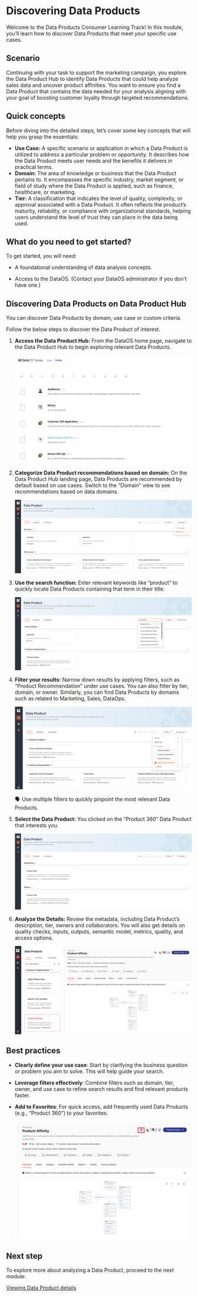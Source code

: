 # Discovering Data Products

Welcome to the Data Products Consumer Learning Track! In this module, you’ll learn how to discover Data Products that meet your specific use cases. 

## Scenario

Continuing with your task to support the marketing campaign, you explore the Data Product Hub to identify Data Products that could help analyze sales data and uncover product affinities. You want to ensure you find a Data Product that contains the data needed for your analysis aligning with your goal of boosting customer loyalty through targeted recommendations.

## Quick concepts

Before diving into the detailed steps, let’s cover some key concepts that will help you grasp the essentials:

- **Use Case:** A specific scenario or application in which a Data Product is utilized to address a particular problem or opportunity. It describes how the Data Product meets user needs and the benefits it delivers in practical terms.
- **Domain:** The area of knowledge or business that the Data Product pertains to. It encompasses the specific industry, market segment, or field of study where the Data Product is applied, such as finance, healthcare, or marketing.
- **Tier:** A classification that indicates the level of quality, complexity, or approval associated with a Data Product. It often reflects the product’s maturity, reliability, or compliance with organizational standards, helping users understand the level of trust they can place in the data being used.

## What do you need to get started?

To get started, you will need:

- A foundational understanding of data analysis concepts.

- Access to the DataOS. (Contact your DataOS administrator if you don’t have one.)

## Discovering Data Products on Data Product Hub

You can discover Data Products by domain, use case or custom criteria.

Follow the below steps to discover the Data Product of interest.

1. **Access the Data Product Hub:** From the DataOS home page, navigate to the Data Product Hub to begin exploring relevant Data Products.
    
    ![disc_dataos.png](/learn/dp_consumer_learn_track/discover_dp/disc_dataos.png)
    
2. **Categorize Data Product recommendations based on domain:** On the Data Product Hub landing page, Data Products are recommended by default based on use cases. Switch to the “Domain” view to see recommendations based on data domains.
    
    ![disc_home.png](/learn/dp_consumer_learn_track/discover_dp/disc_home.png)
    
3. **Use the search function:** Enter relevant keywords like “product” to quickly locate Data Products containing that term in their title.
    
    ![disc_search.png](/learn/dp_consumer_learn_track/discover_dp/disc_search.png)
    
4. **Filter your results:** Narrow down results by applying filters, such as “Product Recommendation” under use cases. You can also filter by tier, domain, or owner. Similarly, you can find Data Products by domains such as related to Marketing, Sales, DataOps.
    
    ![disc_filter.png](/learn/dp_consumer_learn_track/discover_dp/disc_filter.png)
    
    <aside class="callout">
    🗣 Use multiple filters to quickly pinpoint the most relevant Data Products.
    </aside>
    
5. **Select the Data Product:** You clicked on the “Product 360” Data Product that interests you.
    
    ![disc_select.png](/learn/dp_consumer_learn_track/discover_dp/disc_select.png)
    
6. **Analyze the Details:** Review the metadata, including Data Product’s description, tier, owners and collaborators. You will also get details on quality checks, inputs, outputs, semantic model, metrics, quality, and access options.
    
    ![disc_analyze.png](/learn/dp_consumer_learn_track/discover_dp/disc_analyze.png)
    

## Best practices

- **Clearly define your use case**: Start by clarifying the business question or problem you aim to solve. This will help guide your search.

- **Leverage filters effectively**: Combine filters such as domain, tier, owner, and use case to refine search results and find relevant products faster.

- **Add to Favorites**: For quick access, add frequently used Data Products (e.g., “Product 360”) to your favorites.
    
    ![disc_favorites.png](/learn/dp_consumer_learn_track/discover_dp/disc_favorites.png)
    

## Next step

To explore more about analyzing a Data Product, proceed to the next module:

[Viewing Data Product details](/learn/dp_consumer_learn_track/view_dp_info/)
